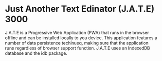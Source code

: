 # Just Another Text Edinator (J.A.T.E) 3000

 J.A.T.E is a Progressive Web Application (PWA) that runs in the browser offline and can be installed locally to you device. This application features a number of data persistence techinueq, making sure that the application runs regardless of browser support function. J.A.T.E uses an IndexedDB database and the idb package. 

 